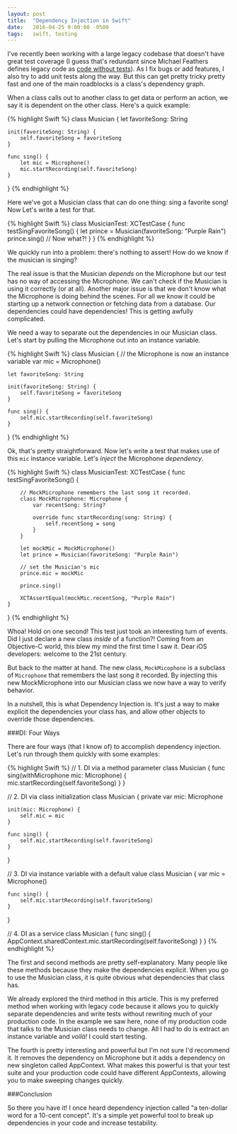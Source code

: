 ```yaml
---
layout: post
title:  "Dependency Injection in Swift"
date:   2016-04-25 9:00:00 -0500
tags: 	swift, testing
---
```


I've recently been working with a large legacy codebase that doesn't have great test coverage (I guess that's redundant since Michael Feathers defines legacy code as [code without tests](https://en.wikipedia.org/wiki/Legacy_code)). As I fix bugs or add features, I also try to add unit tests along the way. But this can get pretty tricky pretty fast and one of the main roadblocks is a class's dependency graph.

<!--more-->

When a class calls out to another class to get data or perform an action, we say it is dependent on the other class. Here's a quick example:

{% highlight Swift %}
class Musician {
    let favoriteSong: String

    init(favoriteSong: String) {
        self.favoriteSong = favoriteSong
    }

    func sing() {
        let mic = Microphone()
        mic.startRecording(self.favoriteSong)
    }
}
{% endhighlight %}

Here we've got a Musician class that can do one thing: sing a favorite song! Now Let's write a test for that.

{% highlight Swift %}
class MusicianTest: XCTestCase {
    func testSingFavoriteSong() {
        let prince = Musician(favoriteSong: "Purple Rain")
        prince.sing()
        // Now what?!
    }
}
{% endhighlight %}

We quickly run into a problem: there's nothing to assert! How do we know if the musician is singing?

The real issue is that the Musician *depends* on the Microphone but our test has no way of accessing the Microphone. We can't check if the Musician is using it correctly (or at all). Another major issue is that we don't know what the Microphone is doing behind the scenes. For all we know it could be starting up a network connection or fetching data from a database. Our dependencies could have dependencies! This is getting awfully complicated.

We need a way to separate out the dependencies in our Musician class. Let's start by pulling the Microphone out into an instance variable.

{% highlight Swift %}
class Musician {
    // the Microphone is now an instance variable
    var mic = Microphone()

    let favoriteSong: String

    init(favoriteSong: String) {
        self.favoriteSong = favoriteSong
    }

    func sing() {
        self.mic.startRecording(self.favoriteSong)
    }
}
{% endhighlight %}

Ok, that's pretty straightforward. Now let's write a test that makes use of this `mic` instance variable. Let's *inject* the Microphone *dependency*.

{% highlight Swift %}
class MusicianTest: XCTestCase {
    func testSingFavoriteSong() {

        // MockMicrophone remembers the last song it recorded.
        class MockMicrophone: Microphone {
            var recentSong: String?

            override func startRecording(song: String) {
                self.recentSong = song
            }
        }

        let mockMic = MockMicrophone()
        let prince = Musician(favoriteSong: "Purple Rain")

        // set the Musician's mic
        prince.mic = mockMic

        prince.sing()

        XCTAssertEqual(mockMic.recentSong, "Purple Rain")
    }
}
{% endhighlight %}

Whoa! Hold on one second! This test just took an interesting turn of events. Did I just declare a new class *inside* of a function?! Coming from an Objective-C world, this blew my mind the first time I saw it. Dear iOS developers: welcome to the 21st century.

But back to the matter at hand. The new class, `MockMicophone` is a subclass of `Microphone` that remembers the last song it recorded. By injecting this new MockMicrophone into our Musician class we now have a way to verify behavior.

In a nutshell, this is what Dependency Injection is. It's just a way to make explicit the dependencies your class has, and allow other objects to override those dependencies.

###DI: Four Ways

There are four ways (that I know of) to accomplish dependency injection. Let's run through them quickly with some examples:

{% highlight Swift %}
// 1. DI via a method parameter
class Musician {
    func sing(withMicrophone mic: Microphone) {
        mic.startRecording(self.favoriteSong)
    }
}

// 2. DI via class initialization
class Musician {
    private var mic: Microphone

    init(mic: Microphone) {
        self.mic = mic
    }

    func sing() {
        self.mic.startRecording(self.favoriteSong)
    }
}

// 3. DI via instance variable with a default value
class Musician {
    var mic = Microphone()

    func sing() {
        self.mic.startRecording(self.favoriteSong)
    }
}

// 4. DI as a service
class Musician {
    func sing() {
        AppContext.sharedContext.mic.startRecording(self.favoriteSong)
    }
}
{% endhighlight %}

The first and second methods are pretty self-explanatory. Many people like these methods because they make the dependencies explicit. When you go to use the Musician class, it is quite obvious what dependencies that class has.

We already explored the third method in this article. This is my preferred method when working with legacy code because it allows you to quickly separate dependencies and write tests without rewriting much of your production code. In the example we saw here, none of my production code that talks to the Musician class needs to change. All I had to do is extract an instance variable and *voilà!* I could start testing.

The fourth is pretty interesting and powerful but I'm not sure I'd recommend it. It removes the dependency on Microphone but it adds a dependency on new singleton called AppContext. What makes this powerful is that your test suite and your production code could have different AppContexts, allowing you to make sweeping changes quickly.

###Conclusion

So there you have it! I once heard dependency injection called "a ten-dollar word for a 10-cent concept". It's a simple yet powerful tool to break up dependencies in your code and increase testability.
